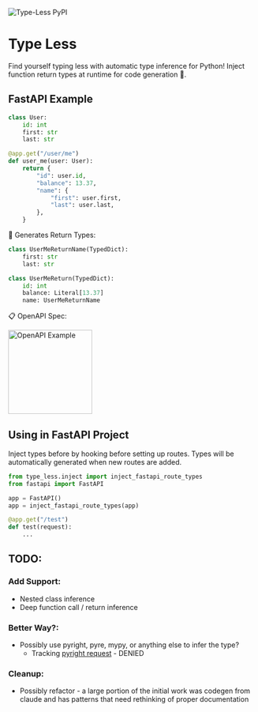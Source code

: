![Type-Less PyPI](https://img.shields.io/pypi/v/type-less)

# Type Less

Find yourself typing less with automatic type inference for Python!  Inject function return types at runtime for code generation 🤙.

## FastAPI Example

```python
class User:
    id: int
    first: str
    last: str

@app.get("/user/me")
def user_me(user: User):
    return {
        "id": user.id,
        "balance": 13.37,
        "name": {
            "first": user.first,
            "last": user.last,
        },
    }
```

🚀 Generates Return Types:

```python
class UserMeReturnName(TypedDict):
    first: str
    last: str

class UserMeReturn(TypedDict):
    id: int
    balance: Literal[13.37]
    name: UserMeReturnName
```

📋 OpenAPI Spec:

<img src="docs/example.png" alt="OpenAPI Example" height="170">

## Using in FastAPI Project

Inject types before by hooking before setting up routes.  Types will be automatically generated when new routes are added.

```python
from type_less.inject import inject_fastapi_route_types
from fastapi import FastAPI

app = FastAPI()
app = inject_fastapi_route_types(app)

@app.get("/test")
def test(request):
    ...
```

## TODO:
### Add Support:
 * Nested class inference
 * Deep function call / return inference
### Better Way?:
 * Possibly use pyright, pyre, mypy, or anything else to infer the type?
   * Tracking [pyright request](https://github.com/microsoft/pyright/issues/10394) - DENIED
### Cleanup:
 * Possibly refactor - a large portion of the initial work was codegen from claude and has patterns that need rethinking of proper documentation